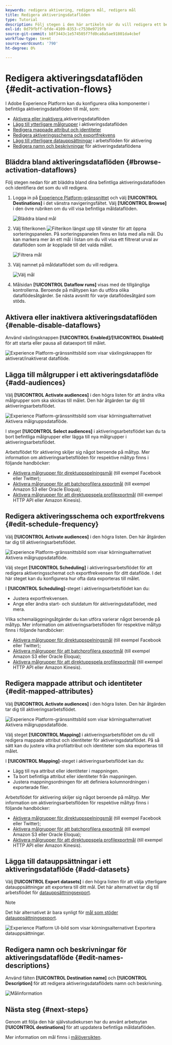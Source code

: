```yaml
---
keywords: redigera aktivering, redigera mål, redigera mål
title: Redigera aktiveringsdataflöden
type: Tutorial
description: Följ stegen i den här artikeln när du vill redigera ett befintligt aktiveringsdataflöde i Adobe Experience Platform.
exl-id: 0d79fbff-bfde-4109-8353-c7530e9719fb
source-git-commit: b8f3443c1e574505f7fd0ca8a5ae91801da4cbef
workflow-type: tm+mt
source-wordcount: '790'
ht-degree: 0%

---
```


# Redigera aktiveringsdataflöden {#edit-activation-flows}

I Adobe Experience Platform kan du konfigurera olika komponenter i befintliga aktiveringsdataflöden till mål, som:

* [Aktivera eller inaktivera ](#enable-disable-dataflows) aktiveringsdataflöden
* [Lägg till ytterligare målgrupper](#add-audiences) i aktiveringsdataflöden
* [Redigera mappade attribut och identiteter](#edit-mapped-attributes)
* [Redigera aktiveringsschema och exportfrekvens](#edit-schedule-frequency)
* [Lägg till ytterligare datauppsättningar](#add-datasets) i arbetsflöden för aktivering
* [Redigera namn och beskrivningar](#edit-names-descriptions) för aktiveringsdataflödena

<!-- * [Apply access labels](#apply-access-labels) to exported data; -->

## Bläddra bland aktiveringsdataflöden {#browse-activation-dataflows}

Följ stegen nedan för att bläddra bland dina befintliga aktiveringsdataflöden och identifiera det som du vill redigera.

1. Logga in på [Experience Platform-gränssnittet](https://platform.adobe.com/) och välj **[!UICONTROL Destinations]** i det vänstra navigeringsfältet. Välj **[!UICONTROL Browse]** i den övre rubriken om du vill visa befintliga måldataflöden.

   ![Bläddra bland mål](../assets/ui/edit-activation/browse-destinations.png)

2. Välj filterikonen ![Filterikon](../../images/icons/filter.png) längst upp till vänster för att öppna sorteringspanelen. På sorteringspanelen finns en lista med alla mål. Du kan markera mer än ett mål i listan om du vill visa ett filtrerat urval av dataflöden som är kopplade till det valda målet.

   ![Filtrera mål](../assets/ui/edit-activation/filter-destinations.png)

3. Välj namnet på måldataflödet som du vill redigera.

   ![Välj mål](../assets/ui/edit-activation/destination-select.png)

4. Målsidan **[!UICONTROL Dataflow runs]** visas med de tillgängliga kontrollerna. Beroende på måltypen kan du utföra olika dataflödesåtgärder. Se nästa avsnitt för varje dataflödesåtgärd som stöds.

## Aktivera eller inaktivera aktiveringsdataflöden {#enable-disable-dataflows}

Använd växlingsknappen **[!UICONTROL Enabled]/[!UICONTROL Disabled]** för att starta eller pausa all dataexport till målet.

![Experience Platform-gränssnittsbild som visar växlingsknappen för aktiverat/inaktiverat dataflöde.](../assets/ui/edit-activation/enable-toggle.png)

## Lägga till målgrupper i ett aktiveringsdataflöde {#add-audiences}

Välj **[!UICONTROL Activate audiences]** i den högra listen för att ändra vilka målgrupper som ska skickas till målet. Den här åtgärden tar dig till aktiveringsarbetsflödet.

![Experience Platform-gränssnittsbild som visar körningsalternativet Aktivera målgruppsdataflöde.](../assets/ui/edit-activation/activate-audiences.png)

I steget **[!UICONTROL Select audiences]** i aktiveringsarbetsflödet kan du ta bort befintliga målgrupper eller lägga till nya målgrupper i aktiveringsarbetsflödet.

Arbetsflödet för aktivering skiljer sig något beroende på måltyp. Mer information om aktiveringsarbetsflöden för respektive måltyp finns i följande handböcker:

* [Aktivera målgrupper för direktuppspelningsmål](./activate-segment-streaming-destinations.md) (till exempel Facebook eller Twitter);
* [Aktivera målgrupper för att batchprofilera exportmål](./activate-batch-profile-destinations.md) (till exempel Amazon S3 eller Oracle Eloqua);
* [Aktivera målgrupper för att direktuppspela profilexportmål](./activate-streaming-profile-destinations.md) (till exempel HTTP API eller Amazon Kinesis).

## Redigera aktiveringsschema och exportfrekvens {#edit-schedule-frequency}

Välj **[!UICONTROL Activate audiences]** i den högra listen. Den här åtgärden tar dig till aktiveringsarbetsflödet.

![Experience Platform-gränssnittsbild som visar körningsalternativet Aktivera målgruppsdataflöde.](../assets/ui/edit-activation/activate-audiences.png)

Välj steget **[!UICONTROL Scheduling]** i aktiveringsarbetsflödet för att redigera aktiveringsschemat och exportfrekvensen för ditt dataflöde. I det här steget kan du konfigurera hur ofta data exporteras till målet.

I **[!UICONTROL Scheduling]**-steget i aktiveringsarbetsflödet kan du:
* Justera exportfrekvensen.
* Ange eller ändra start- och slutdatum för aktiveringsdataflödet, med mera.

Vilka schemaläggningsåtgärder du kan utföra varierar något beroende på måltyp. Mer information om aktiveringsarbetsflöden för respektive måltyp finns i följande handböcker:

* [Aktivera målgrupper för direktuppspelningsmål](./activate-segment-streaming-destinations.md) (till exempel Facebook eller Twitter);
* [Aktivera målgrupper för att batchprofilera exportmål](./activate-batch-profile-destinations.md) (till exempel Amazon S3 eller Oracle Eloqua);
* [Aktivera målgrupper för att direktuppspela profilexportmål](./activate-streaming-profile-destinations.md) (till exempel HTTP API eller Amazon Kinesis).

## Redigera mappade attribut och identiteter {#edit-mapped-attributes}

Välj **[!UICONTROL Activate audiences]** i den högra listen. Den här åtgärden tar dig till aktiveringsarbetsflödet.

![Experience Platform-gränssnittsbild som visar körningsalternativet Aktivera målgruppsdataflöde.](../assets/ui/edit-activation/activate-audiences.png)

Välj steget **[!UICONTROL Mapping]** i aktiveringsarbetsflödet om du vill redigera mappade attribut och identiteter för aktiveringsdataflödet. På så sätt kan du justera vilka profilattribut och identiteter som ska exporteras till målet.

I **[!UICONTROL Mapping]**-steget i aktiveringsarbetsflödet kan du:

* Lägg till nya attribut eller identiteter i mappningen.
* Ta bort befintliga attribut eller identiteter från mappningen.
* Justera mappningsordningen för att definiera kolumnordningen i exporterade filer.

Arbetsflödet för aktivering skiljer sig något beroende på måltyp. Mer information om aktiveringsarbetsflöden för respektive måltyp finns i följande handböcker:

* [Aktivera målgrupper för direktuppspelningsmål](./activate-segment-streaming-destinations.md) (till exempel Facebook eller Twitter);
* [Aktivera målgrupper för att batchprofilera exportmål](./activate-batch-profile-destinations.md) (till exempel Amazon S3 eller Oracle Eloqua);
* [Aktivera målgrupper för att direktuppspela profilexportmål](./activate-streaming-profile-destinations.md) (till exempel HTTP API eller Amazon Kinesis).



## Lägga till datauppsättningar i ett aktiveringsdataflöde {#add-datasets}

Välj **[!UICONTROL Export datasets]** i den högra listen för att välja ytterligare datauppsättningar att exportera till ditt mål. Det här alternativet tar dig till arbetsflödet för [datauppsättningsexport](export-datasets.md).

>[!NOTE]
>
>Det här alternativet är bara synligt för [mål som stöder datauppsättningsexport](export-datasets.md#supported-destinations).

![Experience Platform UI-bild som visar körningsalternativet Exportera datauppsättningar.](../assets/ui/edit-activation/export-datasets.png)



<!-- ## Apply access labels {#apply-access-labels}

Select **[!UICONTROL Apply access labels]** to edit the data usage labels for the exported data. See the [data usage labels documentation](../../data-governance/labels/overview.md) to learn more.

![Experience Platform UI image showing the Export datasets dataflow run option.](../assets/ui/edit-activation/apply-access-labels.png) -->

## Redigera namn och beskrivningar för aktiveringsdataflöde {#edit-names-descriptions}

Använd fälten **[!UICONTROL Destination name]** och **[!UICONTROL Description]** för att redigera aktiveringsdataflödets namn och beskrivning.

![Målinformation](../assets/ui/edit-activation/edit-destination-name-description.png)

## Nästa steg {#next-steps}

Genom att följa den här självstudiekursen har du använt arbetsytan **[!UICONTROL destinations]** för att uppdatera befintliga måldataflöden.

Mer information om mål finns i [målöversikten](../catalog/overview.md).
